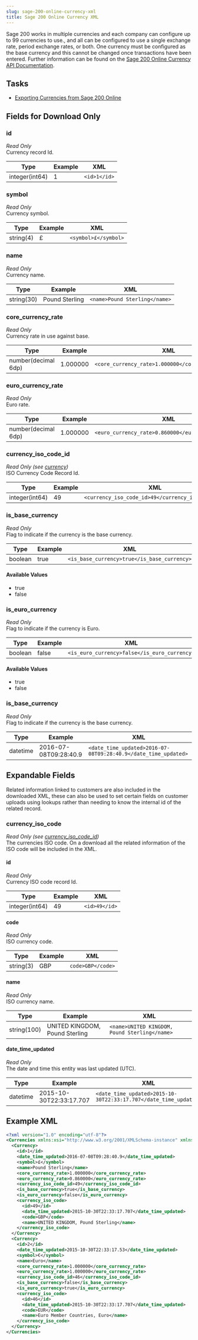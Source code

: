 ```yaml
---
slug: sage-200-online-currency-xml
title: Sage 200 Online Currency XML
---
```


Sage 200 works in multiple currencies and each company can configure up to 99 currencies to use., and all can be configured to use a single exchange rate, period exchange rates, or both. One currency must be configured as the base currency and this cannot be changed once transactions have been entered.  Further information can be found on the [Sage 200 Online Currency API Documentation](https://developer.columbus.sage.com/docs#/uk/sage200/accounts/v1/currencies).

## Tasks
 * [Exporting Currencies from Sage 200 Online](exporting-currencies-from-sage-200-online)

## Fields for Download Only
### id
 _Read Only_  
Currency record Id.

| Type | Example | XML |
| --- | --- | --- |
| integer(int64) | 1 | `<id>1</id>` |

### symbol
 _Read Only_  
Currency symbol.

| Type | Example | XML |
| --- | --- | --- |
| string(4) | £ | `<symbol>£</symbol>` |

### name
 _Read Only_  
Currency name.

| Type | Example | XML |
| --- | --- | --- |
| string(30) | Pound Sterling | `<name>Pound Sterling</name>` |

### core_currency_rate
 _Read Only_  
Currency rate in use against base.

| Type | Example | XML |
| --- | --- | --- |
| number(decimal 6dp) | 1.000000 | `<core_currency_rate>1.000000</core_currency_rate>` |

### euro_currency_rate
 _Read Only_  
Euro rate.

| Type | Example | XML |
| --- | --- | --- |
| number(decimal 6dp) | 1.000000 | `<euro_currency_rate>0.860000</euro_currency_rate>` |

### currency_iso_code_id
 _Read Only (see [currency](#currency))_  
ISO Currency Code Record Id. 

| Type | Example | XML |
| --- | --- | --- |
| integer(int64) | 49 | `<currency_iso_code_id>49</currency_iso_code_id>` |

### is_base_currency
 _Read Only_  
Flag to indicate if the currency is the base currency.

| Type | Example | XML |
| --- | --- | --- |
| boolean | true | `<is_base_currency>true</is_base_currency>` |

#### Available Values
 * true
 * false

### is_euro_currency
 _Read Only_  
Flag to indicate if the currency is Euro.

| Type | Example | XML |
| --- | --- | --- |
| boolean | false | `<is_euro_currency>false</is_euro_currency>` |

#### Available Values
 * true
 * false

### is_base_currency
 _Read Only_  
Flag to indicate if the currency is the base currency.

| Type | Example | XML |
| --- | --- | --- |
| datetime | 2016-07-08T09:28:40.9 | `<date_time_updated>2016-07-08T09:28:40.9</date_time_updated>` |

## Expandable Fields
Related information linked to customers are also included in the downloaded XML, these can also be used to set certain fields on customer uploads using lookups rather than needing to know the internal id of the related record.

### currency_iso_code
_Read Only (see [currency_iso_code_id](#currency_iso_code_id))_  
The currencies ISO code.  On a download all the related information of the ISO code will be included in the XML.

#### id
 _Read Only_  
 Currency ISO code record Id.

 | Type | Example | XML |
| --- | --- | --- |
| integer(int64) | 49 | `<id>49</id>` |

#### code
 _Read Only_  
 ISO currency code.

 | Type | Example | XML |
| --- | --- | --- |
| string(3) | GBP | `code>GBP</code>` |

#### name
 _Read Only_  
 ISO currency name.

 | Type | Example | XML |
| --- | --- | --- |
| string(100) | UNITED KINGDOM, Pound Sterling | `<name>UNITED KINGDOM, Pound Sterling</name>` |

#### date_time_updated
 _Read Only_  
The date and time this entity was last updated (UTC).

 | Type | Example | XML |
| --- | --- | --- |
| datetime | 2015-10-30T22:33:17.707 | `<date_time_updated>2015-10-30T22:33:17.707</date_time_updated>` |

## Example XML

```xml
<?xml version="1.0" encoding="utf-8"?>
<Currencies xmlns:xsi="http://www.w3.org/2001/XMLSchema-instance" xmlns:xsd="http://www.w3.org/2001/XMLSchema">
  <Currency>
    <id>1</id>
    <date_time_updated>2016-07-08T09:28:40.9</date_time_updated>
    <symbol>£</symbol>
    <name>Pound Sterling</name>
    <core_currency_rate>1.000000</core_currency_rate>
    <euro_currency_rate>0.860000</euro_currency_rate>
    <currency_iso_code_id>49</currency_iso_code_id>
    <is_base_currency>true</is_base_currency>
    <is_euro_currency>false</is_euro_currency>
    <currency_iso_code>
      <id>49</id>
      <date_time_updated>2015-10-30T22:33:17.707</date_time_updated>
      <code>GBP</code>
      <name>UNITED KINGDOM, Pound Sterling</name>
    </currency_iso_code>
  </Currency>
  <Currency>
    <id>2</id>
    <date_time_updated>2015-10-30T22:33:17.53</date_time_updated>
    <symbol>€</symbol>
    <name>Euro</name>
    <core_currency_rate>1.000000</core_currency_rate>
    <euro_currency_rate>1.000000</euro_currency_rate>
    <currency_iso_code_id>46</currency_iso_code_id>
    <is_base_currency>false</is_base_currency>
    <is_euro_currency>true</is_euro_currency>
    <currency_iso_code>
      <id>46</id>
      <date_time_updated>2015-10-30T22:33:17.707</date_time_updated>
      <code>EUR</code>
      <name>Euro Member Countries, Euro</name>
    </currency_iso_code>
  </Currency>
</Currencies>
```
